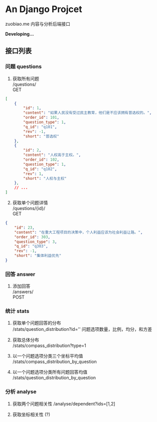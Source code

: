 # An Django Projcet

zuobiao.me 内容与分析后端接口

**Developing...**

## 接口列表

### 问题 questions

1. 获取所有问题  
/questions/  
GET
```json
[
    {
        "id": 1,
        "content": "如果人民没有受过民主教育，他们是不应该拥有普选权的。",
        "order_id": 101,
        "question_type": 1,
        "q_id": "q101",
        "rev": -1,
        "short": "普选权"
    },
    {
        "id": 2,
        "content": "人权高于主权。",
        "order_id": 102,
        "question_type": 1,
        "q_id": "q102",
        "rev": 1,
        "short": "人权与主权"
    },
    // ...
]
```

2. 获取单个问题详情  
/questions/{id}/  
GET  
```json
{
    "id": 23,
    "content": "在重大工程项目的决策中，个人利益应该为社会利益让路。",
    "order_id": 303,
    "question_type": 3,
    "q_id": "q303",
    "rev": -1,
    "short": "集体利益优先"
}
```

### 回答 answer

1. 添加回答  
/answers/  
POST

### 统计 stats

1. 获取单个问题回答的分布  
/stats/question_distribution?id=''
问题选项数量，比例，均分，和方差

2. 获取总体分布  
/stats/compass_distribution?type=1

3. 以一个问题选项分类三个坐标平均值  
/stats/compass_distribution_by_question

4. 以一个问题选项分类所有问题回答均值  
/stats/question_distribution_by_question 

### 分析 analyse

1. 获取两个问题相关性
/analyse/dependent?ids=[1,2]

2. 获取坐标相关性
(?)